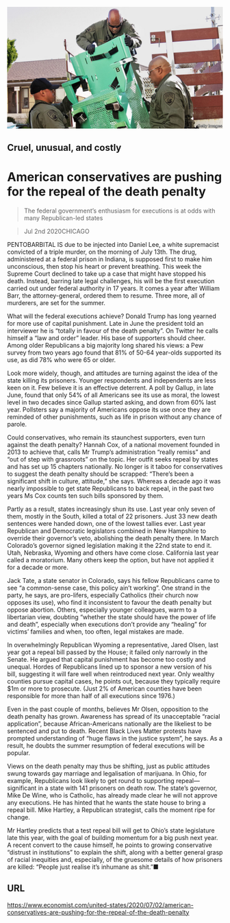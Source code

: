 ![](./images/20200704_USP003_0.jpg)

## Cruel, unusual, and costly

# American conservatives are pushing for the repeal of the death penalty

> The federal government’s enthusiasm for executions is at odds with many Republican-led states

> Jul 2nd 2020CHICAGO

PENTOBARBITAL IS due to be injected into Daniel Lee, a white supremacist convicted of a triple murder, on the morning of July 13th. The drug, administered at a federal prison in Indiana, is supposed first to make him unconscious, then stop his heart or prevent breathing. This week the Supreme Court declined to take up a case that might have stopped his death. Instead, barring late legal challenges, his will be the first execution carried out under federal authority in 17 years. It comes a year after William Barr, the attorney-general, ordered them to resume. Three more, all of murderers, are set for the summer.

What will the federal executions achieve? Donald Trump has long yearned for more use of capital punishment. Late in June the president told an interviewer he is “totally in favour of the death penalty”. On Twitter he calls himself a “law and order” leader. His base of supporters should cheer. Among older Republicans a big majority long shared his views: a Pew survey from two years ago found that 81% of 50-64 year-olds supported its use, as did 78% who were 65 or older.

Look more widely, though, and attitudes are turning against the idea of the state killing its prisoners. Younger respondents and independents are less keen on it. Few believe it is an effective deterrent. A poll by Gallup, in late June, found that only 54% of all Americans see its use as moral, the lowest level in two decades since Gallup started asking, and down from 60% last year. Pollsters say a majority of Americans oppose its use once they are reminded of other punishments, such as life in prison without any chance of parole.

Could conservatives, who remain its staunchest supporters, even turn against the death penalty? Hannah Cox, of a national movement founded in 2013 to achieve that, calls Mr Trump’s administration “really remiss” and “out of step with grassroots” on the topic. Her outfit seeks repeal by states and has set up 15 chapters nationally. No longer is it taboo for conservatives to suggest the death penalty should be scrapped: “There’s been a significant shift in culture, attitude,” she says. Whereas a decade ago it was nearly impossible to get state Republicans to back repeal, in the past two years Ms Cox counts ten such bills sponsored by them.

Partly as a result, states increasingly shun its use. Last year only seven of them, mostly in the South, killed a total of 22 prisoners. Just 33 new death sentences were handed down, one of the lowest tallies ever. Last year Republican and Democratic legislators combined in New Hampshire to override their governor’s veto, abolishing the death penalty there. In March Colorado’s governor signed legislation making it the 22nd state to end it. Utah, Nebraska, Wyoming and others have come close. California last year called a moratorium. Many others keep the option, but have not applied it for a decade or more.

Jack Tate, a state senator in Colorado, says his fellow Republicans came to see “a common-sense case, this policy ain’t working”. One strand in the party, he says, are pro-lifers, especially Catholics (their church now opposes its use), who find it inconsistent to favour the death penalty but oppose abortion. Others, especially younger colleagues, warm to a libertarian view, doubting “whether the state should have the power of life and death”, especially when executions don’t provide any “healing” for victims’ families and when, too often, legal mistakes are made.

In overwhelmingly Republican Wyoming a representative, Jared Olsen, last year got a repeal bill passed by the House; it failed only narrowly in the Senate. He argued that capital punishment has become too costly and unequal. Hordes of Republicans lined up to sponsor a new version of his bill, suggesting it will fare well when reintroduced next year. Only wealthy counties pursue capital cases, he points out, because they typically require $1m or more to prosecute. (Just 2% of American counties have been responsible for more than half of all executions since 1976.)

Even in the past couple of months, believes Mr Olsen, opposition to the death penalty has grown. Awareness has spread of its unacceptable “racial application”, because African-Americans nationally are the likeliest to be sentenced and put to death. Recent Black Lives Matter protests have prompted understanding of “huge flaws in the justice system”, he says. As a result, he doubts the summer resumption of federal executions will be popular.

Views on the death penalty may thus be shifting, just as public attitudes swung towards gay marriage and legalisation of marijuana. In Ohio, for example, Republicans look likely to get round to supporting repeal—significant in a state with 141 prisoners on death row. The state’s governor, Mike De Wine, who is Catholic, has already made clear he will not approve any executions. He has hinted that he wants the state house to bring a repeal bill. Mike Hartley, a Republican strategist, calls the moment ripe for change.

Mr Hartley predicts that a test repeal bill will get to Ohio’s state legislature late this year, with the goal of building momentum for a big push next year. A recent convert to the cause himself, he points to growing conservative “distrust in institutions” to explain the shift, along with a better general grasp of racial inequities and, especially, of the gruesome details of how prisoners are killed: “People just realise it’s inhumane as shit.”■

## URL

https://www.economist.com/united-states/2020/07/02/american-conservatives-are-pushing-for-the-repeal-of-the-death-penalty
